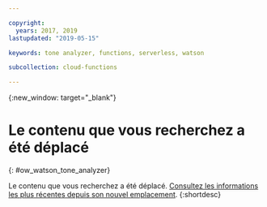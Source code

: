 ```yaml
---

copyright:
  years: 2017, 2019
lastupdated: "2019-05-15"

keywords: tone analyzer, functions, serverless, watson

subcollection: cloud-functions

---
```



{:new_window: target="_blank"}
# Le contenu que vous recherchez a été déplacé
{: #ow_watson_tone_analyzer}

Le contenu que vous recherchez a été déplacé. [Consultez les informations les plus récentes depuis son nouvel emplacement](/docs/openwhisk?topic=cloud-functions-pkg_tone_analyzer).
{:shortdesc}
